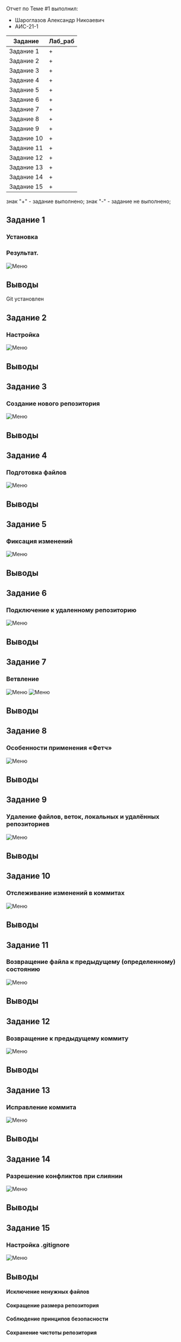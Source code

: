 Отчет по Теме #1 выполнил:
- Шароглазов Александр Никоаевич
- АИС-21-1

| Задание | Лаб_раб | 
| ------ | ------ | 
| Задание 1 | + |
| Задание 2 | + |
| Задание 3 | + |
| Задание 4 | + |
| Задание 5 | + |
| Задание 6 | + |
| Задание 7 | + |
| Задание 8 | + |
| Задание 9 | + |
| Задание 10 | + |
| Задание 11 | + |
| Задание 12 | + |
| Задание 13 | + |
| Задание 14 | + |
| Задание 15 | + |

знак "+" - задание выполнено; знак "-" - задание не выполнено;

## Задание 1
### Установка

### Результат.
![Меню](https://github.com/Ashlender/LPR/blob/lab_1/pic/01.png)
## Выводы
Git установлен

## Задание 2
### Настройка
![Меню](https://github.com/Ashlender/LPR/blob/lab_1/pic/02.jpg)

## Выводы

## Задание 3
### Создание нового репозитория
![Меню](https://github.com/Ashlender/LPR/blob/lab_1/pic/04.jpg)

## Выводы

## Задание 4
### Подготовка файлов
![Меню](https://github.com/Ashlender/LPR/blob/lab_1/pic/05.jpg)

## Выводы

## Задание 5
### Фиксация изменений
![Меню](https://github.com/Ashlender/LPR/blob/lab_1/pic/06.jpg)

## Выводы


## Задание 6
### Подключение к удаленному репозиторию
![Меню](https://github.com/Ashlender/LPR/blob/lab_1/pic/09.jpg)

## Выводы

## Задание 7
### Ветвление
![Меню](https://github.com/Ashlender/LPR/blob/lab_1/pic/15.jpg)
![Меню](https://github.com/Ashlender/LPR/blob/lab_1/pic/16.jpg)
## Выводы



## Задание 8
### Особенности применения «Фетч»
![Меню](https://github.com/Ashlender/LPR/blob/lab_1/pic/17.jpg)

## Выводы


## Задание 9
### Удаление файлов, веток, локальных и удалённых репозиториев
![Меню]()

## Выводы


## Задание 10
### Отслеживание изменений в коммитах
![Меню]()

## Выводы


## Задание 11
### Возвращение файла к предыдущему (определенному) состоянию
![Меню]()

## Выводы

  
## Задание 12
### Возвращение к предыдущему коммиту
![Меню]()

## Выводы

## Задание 13
### Исправление коммита
![Меню]()

## Выводы

  
## Задание 14
### Разрешение конфликтов при слиянии
![Меню]()

## Выводы

  
## Задание 15
### Настройка .gitignore
![Меню]()
## Выводы


#### Исключение ненужных файлов
#### Сокращение размера репозитория
#### Соблюдение принципов безопасности
#### Сохранение чистоты репозитория
